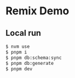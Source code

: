 # Remix Demo

## Local run

```bash
$ nvm use
$ pnpm i
$ pnpm db:schema:sync
$ pnpm db:generate
$ pnpm dev
```
